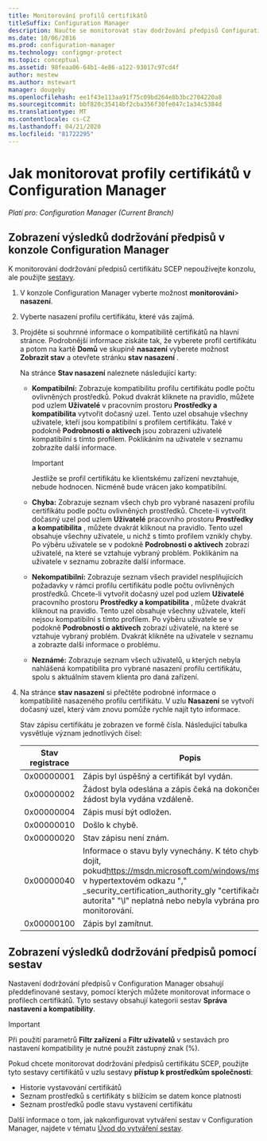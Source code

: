 ```yaml
---
title: Monitorování profilů certifikátů
titleSuffix: Configuration Manager
description: Naučte se monitorovat stav dodržování předpisů Configuration Manager profily certifikátů.
ms.date: 10/06/2016
ms.prod: configuration-manager
ms.technology: configmgr-protect
ms.topic: conceptual
ms.assetid: 98feaa06-64b1-4e86-a122-93017c97cd4f
author: mestew
ms.author: mstewart
manager: dougeby
ms.openlocfilehash: ee1f43e113aa91f75c09bd264e8b3bc2704220a8
ms.sourcegitcommit: bbf820c35414bf2cba356f30fe047c1a34c5384d
ms.translationtype: MT
ms.contentlocale: cs-CZ
ms.lasthandoff: 04/21/2020
ms.locfileid: "81722295"
---
```

# <a name="how-to-monitor-certificate-profiles-in-configuration-manager"></a>Jak monitorovat profily certifikátů v Configuration Manager

*Platí pro: Configuration Manager (Current Branch)*


##  <a name="view-compliance-results-in-the-configuration-manager-console"></a>Zobrazení výsledků dodržování předpisů v konzole Configuration Manager  

K monitorování dodržování předpisů certifikátu SCEP nepoužívejte konzolu, ale použijte [sestavy](#view-compliance-results-by-using-reports). 

1. V konzole Configuration Manager vyberte možnost **monitorování**>  **nasazení**.  

2. Vyberte nasazení profilu certifikátu, které vás zajímá.  

3. Projděte si souhrnné informace o kompatibilitě certifikátů na hlavní stránce. Podrobnější informace získáte tak, že vyberete profil certifikátu a potom na kartě **Domů** ve skupině **nasazení** vyberete možnost **Zobrazit stav** a otevřete stránku **stav nasazení** .  

    Na stránce **Stav nasazení** naleznete následující karty:  

   -   **Kompatibilní:** Zobrazuje kompatibilitu profilu certifikátu podle počtu ovlivněných prostředků. Pokud dvakrát kliknete na pravidlo, můžete pod uzlem **Uživatelé** v pracovním prostoru **Prostředky a kompatibilita** vytvořit dočasný uzel. Tento uzel obsahuje všechny uživatele, kteří jsou kompatibilní s profilem certifikátu. Také v podokně **Podrobnosti o aktivech** jsou zobrazeni uživatelé kompatibilní s tímto profilem. Poklikáním na uživatele v seznamu zobrazíte další informace.  

       > [!IMPORTANT]  
       >  Jestliže se profil certifikátu ke klientskému zařízení nevztahuje, nebude hodnocen. Nicméně bude vrácen jako kompatibilní.  

   -   **Chyba:** Zobrazuje seznam všech chyb pro vybrané nasazení profilu certifikátu podle počtu ovlivněných prostředků. Chcete-li vytvořit dočasný uzel pod uzlem **Uživatelé** pracovního prostoru **Prostředky a kompatibilita** , můžete dvakrát kliknout na pravidlo. Tento uzel obsahuje všechny uživatele, u nichž s tímto profilem vznikly chyby. Po výběru uživatele se v podokně **Podrobnosti o aktivech** zobrazí uživatelé, na které se vztahuje vybraný problém. Poklikáním na uživatele v seznamu zobrazíte další informace.  

   -   **Nekompatibilní:** Zobrazuje seznam všech pravidel nesplňujících požadavky v rámci profilu certifikátu podle počtu ovlivněných prostředků. Chcete-li vytvořit dočasný uzel pod uzlem **Uživatelé** pracovního prostoru **Prostředky a kompatibilita** , můžete dvakrát kliknout na pravidlo. Tento uzel obsahuje všechny uživatele, kteří nejsou kompatibilní s tímto profilem. Po výběru uživatele se v podokně **Podrobnosti o aktivech** zobrazí uživatelé, na které se vztahuje vybraný problém. Dvakrát klikněte na uživatele v seznamu a zobrazte další informace o problému.  

   -   **Neznámé:** Zobrazuje seznam všech uživatelů, u kterých nebyla nahlášená kompatibilita pro vybrané nasazení profilu certifikátu, spolu s aktuálním stavem klienta pro daná zařízení.  

4. Na stránce **stav nasazení** si přečtěte podrobné informace o kompatibilitě nasazeného profilu certifikátu. V uzlu **Nasazení** se vytvoří dočasný uzel, který vám znovu pomůže rychle najít tyto informace.  

    Stav zápisu certifikátu je zobrazen ve formě čísla. Následující tabulka vysvětluje význam jednotlivých čísel:  


   | Stav registrace |                                                                                                                   Popis                                                                                                                   |
   |-------------------|-------------------------------------------------------------------------------------------------------------------------------------------------------------------------------------------------------------------------------------------------|
   |    0x00000001     |                                                                                         Zápis byl úspěšný a certifikát byl vydán.                                                                                          |
   |    0x00000002     |                                                                    Žádost byla odeslána a zápis čeká na dokončení, nebo žádost byla vydána vzdáleně.                                                                    |
   |    0x00000004     |                                                                                                          Zápis musí být odložen.                                                                                                           |
   |    0x00000010     |                                                                                                               Došlo k chybě.                                                                                                                |
   |    0x00000020     |                                                                                                        Stav zápisu není znám.                                                                                                        |
   |    0x00000040     | Informace o stavu byly vynechány. K této chybě může dojít, pokud<https://msdn.microsoft.com/windows/ms721572>je v hypertextovém odkazu "," _security_certification_authority_gly "certifikační autorita" "\l" neplatná nebo nebyla vybrána pro monitorování. |
   |    0x00000100     |                                                                                                           Zápis byl zamítnut.                                                                                                           |

##  <a name="view-compliance-results-by-using-reports"></a>Zobrazení výsledků dodržování předpisů pomocí sestav

Nastavení dodržování předpisů v Configuration Manager obsahují předdefinované sestavy, pomocí kterých můžete monitorovat informace o profilech certifikátů. Tyto sestavy obsahují kategorii sestav **Správa nastavení a kompatibility**.  

> [!IMPORTANT]  
>  Při použití parametrů **Filtr zařízení** a **Filtr uživatelů** v sestavách pro nastavení kompatibility je nutné použít zástupný znak (%).  

Pokud chcete monitorovat dodržování předpisů certifikátu SCEP, použijte tyto sestavy certifikátů v uzlu sestavy **přístup k prostředkům společnosti**:  

-   Historie vystavování certifikátů  
-   Seznam prostředků s certifikáty s blížícím se datem konce platnosti  
-   Seznam prostředků podle stavu vystavení certifikátu  



 Další informace o tom, jak nakonfigurovat vytváření sestav v Configuration Manager, najdete v tématu [Úvod do vytváření sestav](../../core/servers/manage/introduction-to-reporting.md).  

